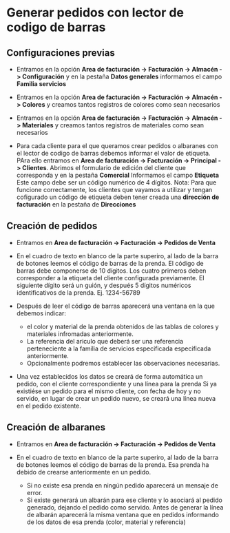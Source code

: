 # Generar pedidos con lector de codigo de barras

## Configuraciones previas

* Entramos en la opción **Area de facturación -> Facturación -> Almacén -> Configuración** y en la pestaña **Datos generales** informamos el campo **Familia servicios**

* Entramos en la opción **Area de facturación -> Facturación -> Almacén -> Colores** y creamos tantos registros de colores como sean necesarios

* Entramos en la opción **Area de facturación -> Facturación -> Almacén -> Materiales** y creamos tantos registros de materiales como sean necesarios

* Para cada cliente para el que queramos crear pedidos o albaranes con el lector de codigo de barras debemos informar el valor de etiqueta. PAra ello entramos en **Area de facturación -> Facturación -> Principal -> Clientes**. Abrimos el formulario de edición del cliente que corresponda y en la pestaña **Comercial** Informamos el campo **Etiqueta** Este campo debe ser un código numérico de 4 dígitos.
  Nota: Para que funcione correctamente, los clientes que vayamos a utilizar y tengan cofigurado un código de etiqueta deben tener creada una **dirección de facturación** en la pestaña de **Direcciones**

## Creación de pedidos

* Entramos en **Area de facturación -> Facturación -> Pedidos de Venta**

* En el cuadro de texto en blanco de la parte superiro, al lado de la barra de botones leemos el código de barras de la prenda.
  El código de barras debe componerse de 10 dígitos. Los cuatro primeros deben corresponder a la etiqueta del cliente configurada previamente. El siguiente dígito será un guión, y después 5 dígitos numéricos identificativos de la prenda. Ej. 1234-56789

* Después de leer el código de barras aparecerá una ventana en la que debemos indicar:
  - el color y material de la prenda obtenidos de las tablas de colores y materiales infromadas anteriormente.
  - La referencia del ariculo que deberá ser una referencia perteneciente a la familia de servicios especificada especificada anteriormente.
  - Opcionalmente podremos establecer las observaciones necesarias. 

* Una vez establecidos los datos se creará de forma automática un pedido, con el cliente correspondiente y una línea para la prenda
  Si ya existiése un pedido para el mismo cliente, con fecha de hoy y no servido, en lugar de crear un pedido nuevo, se creará una línea nueva en el pedido existente.

## Creación de albaranes

* Entramos en **Area de facturación -> Facturación -> Pedidos de Venta**

* En el cuadro de texto en blanco de la parte superiro, al lado de la barra de botones leemos el código de barras de la prenda. Esa prenda ha debido de crearse anteriormente en un pedido. 
  - Si no existe esa prenda en ningún pedido aparecerá un mensaje de error.
  - Si existe generará un albarán para ese cliente y lo asociará al pedido generado, dejando el pedido como servido.
  Antes de generar la línea de albarán aparecerá la misma ventana que en pedidos informando de los datos de esa prenda (color, material y referencia)